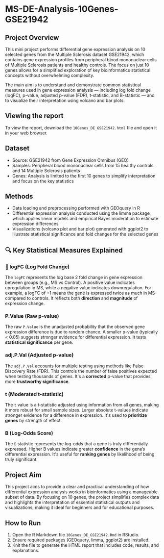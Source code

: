 # MS-DE-Analysis-10Genes-GSE21942

## Project Overview
This mini project performs differential gene expression analysis on 10 selected genes from the Multiple Sclerosis dataset GSE21942, which contains gene expression profiles from peripheral blood mononuclear cells of Multiple Sclerosis patients and healthy controls. The focus on just 10 genes allows for a simplified exploration of key bioinformatics statistical concepts without overwhelming complexity.

The main aim is to understand and demonstrate common statistical measures used in gene expression analysis — including log fold change (logFC), p-value, adjusted p-value (FDR), t-statistic, and B-statistic — and to visualize their interpretation using volcano and bar plots.

## Viewing the report
To view the report, download the `10Genes_DE_GSE21942.html` file and open it in your web browser.

## Dataset
- Source: GSE21942 from Gene Expression Omnibus (GEO)
- Samples: Peripheral blood mononuclear cells from 15 healthy controls and 14 Multiple Sclerosis patients
- Genes: Analysis is limited to the first 10 genes to simplify interpretation and focus on the key statistics

## Methods
- Data loading and preprocessing performed with GEOquery in R
- Differential expression analysis conducted using the limma package, which applies linear models and empirical Bayes moderation to estimate expression differences
- Visualizations (volcano plot and bar plot) generated with ggplot2 to illustrate statistical significance and fold changes for the selected genes

## 🔍 Key Statistical Measures Explained

### 🔹 logFC (Log Fold Change)
The `logFC` represents the log base 2 fold change in gene expression between groups (e.g., MS vs Control). A positive value indicates upregulation in MS, while a negative value indicates downregulation. For example, a logFC of +1 means the gene is expressed twice as much in MS compared to controls. It reflects both **direction** and **magnitude** of expression change.

### P.Value (Raw p-value)
The raw `P.Value` is the unadjusted probability that the observed gene expression difference is due to random chance. A smaller p-value (typically < 0.05) suggests stronger evidence for differential expression. It tests **statistical significance** per gene.

### adj.P.Val (Adjusted p-value)
The `adj.P.Val` accounts for multiple testing using methods like False Discovery Rate (FDR). This controls the number of false positives expected when testing thousands of genes. It's a **corrected** p-value that provides more **trustworthy significance**.

### t (Moderated t-statistic)
The `t` value is a t-statistic adjusted using information from all genes, making it more robust for small sample sizes. Larger absolute t-values indicate stronger evidence for a difference in expression. It's used to **prioritize genes** by strength of effect.

### B (Log-Odds Score)
The `B` statistic represents the log-odds that a gene is truly differentially expressed. Higher B values indicate greater **confidence** in the gene’s differential expression. It's useful for **ranking genes** by likelihood of being truly significant.

## Project Aim
This project aims to provide a clear and practical understanding of how differential expression analysis works in bioinformatics using a manageable subset of data. By focusing on 10 genes, the project simplifies complex data and highlights the interpretation of essential statistical outputs and visualizations, making it ideal for beginners and for educational purposes.

## How to Run
1. Open the R Markdown file `10Genes_DE_GSE21942.Rmd` in RStudio.
2. Ensure required packages (GEOquery, limma, ggplot2) are installed.
3. Knit the file to generate the HTML report that includes code, results, and explanations.
